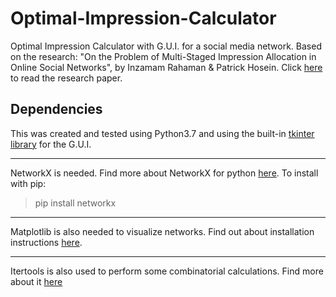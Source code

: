 # Optimal-Impression-Calculator

Optimal Impression Calculator with G.U.I. for a social media network. Based on the research: "On the Problem of Multi-Staged Impression Allocation in Online Social Networks", by Inzamam Rahaman &amp; Patrick Hosein. Click [here](https://link.springer.com/chapter/10.1007/978-3-319-89932-9_4) to read the research paper.

## Dependencies

This was created and tested using Python3.7 and using the built-in [tkinter library](https://wiki.python.org/moin/TkInter) for the G.U.I.

---

NetworkX is needed. Find more about NetworkX for python [here](https://networkx.github.io/documentation/stable/index.html). To install with pip:

> pip install networkx

---

Matplotlib is also needed to visualize networks. Find out about installation instructions [here](https://matplotlib.org/users/installing.html).

---

Itertools is also used to perform some combinatorial calculations. Find more about it [here](https://docs.python.org/3/library/itertools.html)
